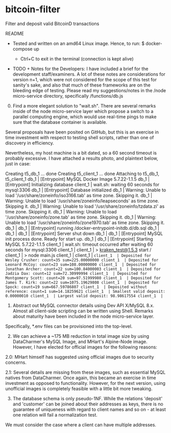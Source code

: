 # bitcoin-filter
Filter and deposit valid BitcoinD transactions

README

* Tested and written on an amd64 Linux image. Hence, to run:
 $ docker-compose up

  * Ctrl+C to exit in the terminal (connection is kept alive)

* TODO + Notes for the Developers:
I have included a brief for the development staff/examiners.
A lot of these notes are considerations for version n+1, which
were not considered for the scope of this test for sanity's sake,
and also that much of these frameworks are on the bleeding edge of testing.
Please read my suggestions/notes in the /node micro-service directory,
specifically /functions/db.js

 0. Find a more elegant solution to "wait.sh". There are several
 remarks inside of the node micro-service layer which propose a 
 switch to a parallel computing engine, which would use real-time
 pings to make sure that the database container is available.

 Several proposals have been posited on GitHub, but this is an
 exercise in time investment with respect to testing shell scripts,
 rather than one of discovery in efficiency.

 Nevertheless, my host machine is a bit dated, so a 60 second timeout
 is probably excessive. I have attached a results photo, and plaintext
 below, just in case:

Creating t5_db_1 ... done
Creating t5_client_1 ... done
Attaching to t5_db_1, t5_client_1
db_1      | [Entrypoint] MySQL Docker Image 5.7.22-1.1.5
db_1      | [Entrypoint] Initializing database
client_1  | wait.sh: waiting 60 seconds for mysql:3306
db_1      | [Entrypoint] Database initialized
db_1      | Warning: Unable to load '/usr/share/zoneinfo/iso3166.tab' as time zone. Skipping it.
db_1      | Warning: Unable to load '/usr/share/zoneinfo/leapseconds' as time zone. Skipping it.
db_1      | Warning: Unable to load '/usr/share/zoneinfo/tzdata.zi' as time zone. Skipping it.
db_1      | Warning: Unable to load '/usr/share/zoneinfo/zone.tab' as time zone. Skipping it.
db_1      | Warning: Unable to load '/usr/share/zoneinfo/zone1970.tab' as time zone. Skipping it.
db_1      | 
db_1      | [Entrypoint] running /docker-entrypoint-initdb.d/db.sql
db_1      | 
db_1      | 
db_1      | [Entrypoint] Server shut down
db_1      | 
db_1      | [Entrypoint] MySQL init process done. Ready for start up.
db_1      | 
db_1      | [Entrypoint] Starting MySQL 5.7.22-1.1.5
client_1  | wait.sh: timeout occurred after waiting 60 seconds for mysql:3306
client_1  | 
client_1  | > kraken_test@1.5.3 start /
client_1  | > node main.js
client_1  | 
client_1  | ```
client_1  | Deposited for Wesley Crusher: count=35 sum=225.00000000
client_1  | Deposited for Leonard McCoy: count=23 sum=108.00000000
client_1  | Deposited for Jonathan Archer: count=22 sum=100.84000003
client_1  | Deposited for Jadzia Dax: count=12 sum=72.30999994
client_1  | Deposited for Montgomery Scott: count=20 sum=97.51999980
client_1  | Deposited for James T. Kirk: count=22 sum=1075.19629808
client_1  | Deposited for Spock: count=19 sum=667.59786807
client_1  | Deposited without reference: count=1 sum=14.18259621
client_1  | Smallest valid deposit: 0.00000010
client_1  | Largest valid deposit: 98.98617554
client_1  | ```

 1. Abstract out MySQL connector details using Dev API X/MySQL 8.x.
 Almost all client-side scripting can be written using Shell. Remarks
 about maturity have been included in the node micro-service layer.

 Specifically, *.env files can be provisioned into the top-level.

 2. We can achieve a ~175 MB reduction in total image size by using
 DataCharmer's MySQL Image, and MHart's Alpine-Node image. However,
 I have elected for official images for the following reasons:

   2.0: MHart himself has suggested using official images due to
   security concerns. 

   2.1: Several details are missing from these
   images, such as essential MySQL natives from DataCharmer.
   Once again, this became an exercise in time investment
   as opposed to functionality. However, for the next version, 
   using unofficial images is completely feasible with a 
   little bit more tweaking.

  3. The database schema is only pseudo-1NF. While the relations
  'deposit' and 'customer' can be joined about their addresses
  as keys, there is no guarantee of uniqueness with regard to client
  names and so on - at least one relation will fail a normalization test.

  We must consider the case where a client can have multiple addresses.
